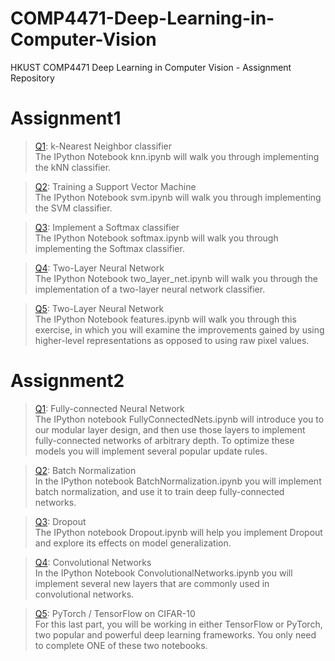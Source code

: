 # COMP4471-Deep-Learning-in-Computer-Vision
HKUST COMP4471 Deep Learning in Computer Vision - Assignment Repository  

# Assignment1
> [Q1](assignment1/knn.ipynb): k-Nearest Neighbor classifier  
> The IPython Notebook knn.ipynb will walk you through implementing the kNN classifier.

> [Q2](assignment1/svm.ipynb): Training a Support Vector Machine  
> The IPython Notebook svm.ipynb will walk you through implementing the SVM classifier.

> [Q3](assignment1/softmax.ipynb): Implement a Softmax classifier  
> The IPython Notebook softmax.ipynb will walk you through implementing the Softmax classifier.

> [Q4](assignment1/two_layer_net.ipynb): Two-Layer Neural Network  
> The IPython Notebook two_layer_net.ipynb will walk you through the implementation of a two-layer neural network classifier.

> [Q5](assignment1/features.ipynb): Two-Layer Neural Network  
> The IPython Notebook features.ipynb will walk you through this exercise, in which you will examine the improvements gained by using higher-level representations as opposed to using raw pixel values.

# Assignment2
> [Q1](assignment2/FullyConnectedNets.ipynb): Fully-connected Neural Network  
The IPython notebook FullyConnectedNets.ipynb will introduce you to our modular layer design, and then use those layers to implement fully-connected networks of arbitrary depth. To optimize these models you will implement several popular update rules.

> [Q2](assignment2/BatchNormalization.ipynb): Batch Normalization  
In the IPython notebook BatchNormalization.ipynb you will implement batch normalization, and use it to train deep fully-connected networks.

> [Q3](assignment2/Dropout.ipynb): Dropout  
> The IPython notebook Dropout.ipynb will help you implement Dropout and explore its effects on model generalization.

> [Q4](assignment2/ConvolutionalNetworks.ipynb): Convolutional Networks  
> In the IPython Notebook ConvolutionalNetworks.ipynb you will implement several new layers that are commonly used in convolutional networks.

> [Q5](assignment2/PyTorch.ipynb): PyTorch / TensorFlow on CIFAR-10  
> For this last part, you will be working in either TensorFlow or PyTorch, two popular and powerful deep learning frameworks. You only need to complete ONE of these two notebooks.
